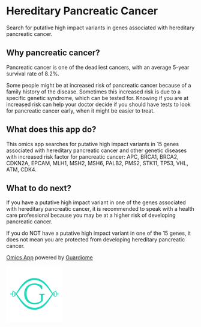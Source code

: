 # Hereditary Pancreatic Cancer

Search for putative high impact variants in genes associated with hereditary pancreatic cancer.

## Why pancreatic cancer?

Pancreatic cancer is one of the deadliest cancers, with an average 5-year survival rate of 8.2%.

Some people might be at increased risk of pancreatic cancer because of a family history of the disease. Sometimes this increased risk is due to a specific genetic syndrome, which can be tested for. Knowing if you are at increased risk can help your doctor decide if you should have tests to look for pancreatic cancer early, when it might be easier to treat.

## What does this app do?

This omics app searches for putative high impact variants in 15 genes associated with hereditary pancreatic cancer and other genetic diseases with increased risk factor for pancreatic cancer: APC, BRCA1, BRCA2, CDKN2A, EPCAM, MLH1, MSH2, MSH6, PALB2, PMS2, STK11, TP53, VHL, ATM, CDK4.

## What to do next?

If you have a putative high impact variant in one of the genes associated with hereditary pancreatic cancer, it is recommended to speak with a health care professional because you may be at a higher risk of developing pancreatic cancer.

If you do NOT have a putative high impact variant in one of the 15 genes, it does not mean you are protected from developing hereditary pancreatic cancer.

[Omics App](https://omicsapps.com) powered by [Guardiome](https://guardiome.com)

<div>
  <img src="media/guardiome_logo.png" width="150" height="150">
</div>
